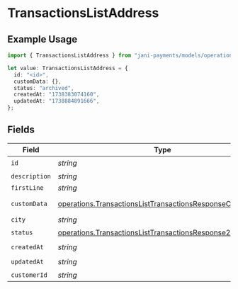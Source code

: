 # TransactionsListAddress

## Example Usage

```typescript
import { TransactionsListAddress } from "jani-payments/models/operations";

let value: TransactionsListAddress = {
  id: "<id>",
  customData: {},
  status: "archived",
  createdAt: "1738383074160",
  updatedAt: "1738884891666",
};
```

## Fields

| Field                                                                                                                                  | Type                                                                                                                                   | Required                                                                                                                               | Description                                                                                                                            |
| -------------------------------------------------------------------------------------------------------------------------------------- | -------------------------------------------------------------------------------------------------------------------------------------- | -------------------------------------------------------------------------------------------------------------------------------------- | -------------------------------------------------------------------------------------------------------------------------------------- |
| `id`                                                                                                                                   | *string*                                                                                                                               | :heavy_check_mark:                                                                                                                     | N/A                                                                                                                                    |
| `description`                                                                                                                          | *string*                                                                                                                               | :heavy_minus_sign:                                                                                                                     | N/A                                                                                                                                    |
| `firstLine`                                                                                                                            | *string*                                                                                                                               | :heavy_minus_sign:                                                                                                                     | N/A                                                                                                                                    |
| `customData`                                                                                                                           | [operations.TransactionsListTransactionsResponseCustomData](../../models/operations/transactionslisttransactionsresponsecustomdata.md) | :heavy_check_mark:                                                                                                                     | Any valid JSON value                                                                                                                   |
| `city`                                                                                                                                 | *string*                                                                                                                               | :heavy_minus_sign:                                                                                                                     | N/A                                                                                                                                    |
| `status`                                                                                                                               | [operations.TransactionsListTransactionsResponse200Status](../../models/operations/transactionslisttransactionsresponse200status.md)   | :heavy_check_mark:                                                                                                                     | N/A                                                                                                                                    |
| `createdAt`                                                                                                                            | *string*                                                                                                                               | :heavy_check_mark:                                                                                                                     | N/A                                                                                                                                    |
| `updatedAt`                                                                                                                            | *string*                                                                                                                               | :heavy_check_mark:                                                                                                                     | N/A                                                                                                                                    |
| `customerId`                                                                                                                           | *string*                                                                                                                               | :heavy_minus_sign:                                                                                                                     | N/A                                                                                                                                    |